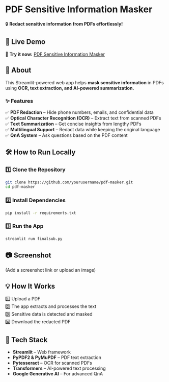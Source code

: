 # PDF Sensitive Information Masker

🔒 **Redact sensitive information from PDFs effortlessly!**

## 🚀 Live Demo
🔗 **Try it now:** [PDF Sensitive Information Masker](https://pdfsim.streamlit.app/)

## 📜 About
This Streamlit-powered web app helps **mask sensitive information** in PDFs using **OCR, text extraction, and AI-powered summarization.**

### ✨ Features
✅ **PDF Redaction** – Hide phone numbers, emails, and confidential data  
✅ **Optical Character Recognition (OCR)** – Extract text from scanned PDFs  
✅ **Text Summarization** – Get concise insights from lengthy PDFs  
✅ **Multilingual Support** – Redact data while keeping the original language  
✅ **QnA System** – Ask questions based on the PDF content  

## 🛠️ How to Run Locally
### 1️⃣ Clone the Repository
```bash
git clone https://github.com/yourusername/pdf-masker.git
cd pdf-masker
```

### 2️⃣ Install Dependencies
```bash
pip install -r requirements.txt
```

### 3️⃣ Run the App
```bash
streamlit run finalsub.py
```

## 📷 Screenshot
(Add a screenshot link or upload an image)

## 💡 How It Works
1️⃣ Upload a PDF  
2️⃣ The app extracts and processes the text  
3️⃣ Sensitive data is detected and masked  
4️⃣ Download the redacted PDF  

## 📝 Tech Stack
- **Streamlit** – Web framework  
- **PyPDF2 & PyMuPDF** – PDF text extraction  
- **Pytesseract** – OCR for scanned PDFs  
- **Transformers** – AI-powered text processing  
- **Google Generative AI** – For advanced QnA  


